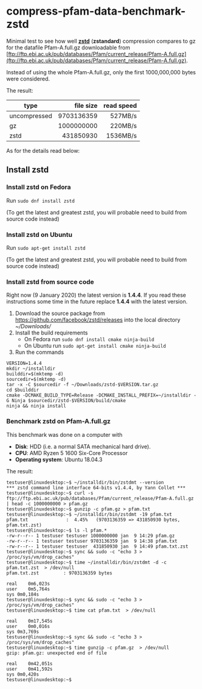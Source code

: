 # compress-pfam-data-benchmark-zstd
Minimal test to see how well [__zstd__](https://github.com/facebook/zstd) (__zstandard__) compression compares to gz for the datafile Pfam-A.full.gz downloadable from [ftp://ftp.ebi.ac.uk/pub/databases/Pfam/current_release/Pfam-A.full.gz](ftp://ftp.ebi.ac.uk/pub/databases/Pfam/current_release/Pfam-A.full.gz).


Instead of using the whole Pfam-A.full.gz, only the first 1000,000,000 bytes were considered.

The result:

| type          | file size | read speed | 
| ------------- |  ------: | ------: |
| uncompressed  | 9703136359| 527MB/s |
| gz            | 1000000000 |  220MB/s  |
| zstd          | 431850930 |  1536MB/s |


As for the details read below:

## Install zstd

### Install zstd on Fedora

Run `sudo dnf install zstd`

(To get the latest and greatest zstd, you will probable need to build from source code instead)


### Install zstd on Ubuntu

Run `sudo apt-get install zstd`

(To get the latest and greatest zstd, you will probable need to build from source code instead)

### Install zstd from source code

Right now (9 January 2020) the latest version is __1.4.4__.
If you read these instructions some time in the future replace __1.4.4__ with
the latest version.


1. Download the source package from https://github.com/facebook/zstd/releases into the local directory _~/Downloads/_
2. Install the build requirements
   - On Fedora run `sudo dnf install cmake ninja-build`
   - On Ubuntu run `sudo apt-get install cmake ninja-build`
3. Run the commands

```
VERSION=1.4.4
mkdir ~/installdir
builddir=$(mktemp -d)
sourcedir=$(mktemp -d)
tar -x -C $sourcedir -f ~/Downloads/zstd-$VERSION.tar.gz 
cd $builddir
cmake -DCMAKE_BUILD_TYPE=Release -DCMAKE_INSTALL_PREFIX=~/installdir -G Ninja $sourcedir/zstd-$VERSION/build/cmake
ninja && ninja install
```

### Benchmark zstd on Pfam-A.full.gz

This benchmark was done on a computer with

* __Disk__: HDD (i.e. a normal SATA mechanical hard drive).
* __CPU__: AMD Ryzen 5 1600 Six-Core Processor
* __Operating system__: Ubuntu 18.04.3

The result: 

```
testuser@linuxdesktop:~$ ~/installdir/bin/zstdmt --version
*** zstd command line interface 64-bits v1.4.4, by Yann Collet ***
testuser@linuxdesktop:~$ curl -s ftp://ftp.ebi.ac.uk/pub/databases/Pfam/current_release/Pfam-A.full.gz  | head -c 1000000000 > pfam.gz
testuser@linuxdesktop:~$ gunzip -c pfam.gz > pfam.txt
testuser@linuxdesktop:~$ ~/installdir/bin/zstdmt -19 pfam.txt
pfam.txt              :  4.45%   (9703136359 => 431850930 bytes, pfam.txt.zst)   
testuser@linuxdesktop:~$ ls -l pfam.*
-rw-r--r-- 1 testuser testuser 1000000000 jan  9 14:29 pfam.gz
-rw-r--r-- 1 testuser testuser 9703136359 jan  9 14:38 pfam.txt
-rw-r--r-- 1 testuser testuser  431850930 jan  9 14:49 pfam.txt.zst
testuser@linuxdesktop:~$ sync && sudo -c "echo 3 > /proc/sys/vm/drop_caches"
testuser@linuxdesktop:~$ time ~/installdir/bin/zstdmt -d -c pfam.txt.zst  > /dev/null
pfam.txt.zst         : 9703136359 bytes                                         

real	0m6,023s
user	0m5,764s
sys	0m0,184s
testuser@linuxdesktop:~$ sync && sudo -c "echo 3 > /proc/sys/vm/drop_caches"
testuser@linuxdesktop:~$ time cat pfam.txt  > /dev/null

real	0m17,545s
user	0m0,016s
sys	0m3,769s
testuser@linuxdesktop:~$ sync && sudo -c "echo 3 > /proc/sys/vm/drop_caches"
testuser@linuxdesktop:~$ time gunzip -c pfam.gz  > /dev/null
gzip: pfam.gz: unexpected end of file

real	0m42,051s
user	0m41,592s
sys	0m0,420s
testuser@linuxdesktop:~$ 
```
